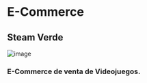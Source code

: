 # E-Commerce 
## Steam Verde
![image](https://user-images.githubusercontent.com/86015679/141892117-e8b319d7-3a4d-415b-8d78-585b9d3201b7.png)

### E-Commerce de venta de Videojuegos.
